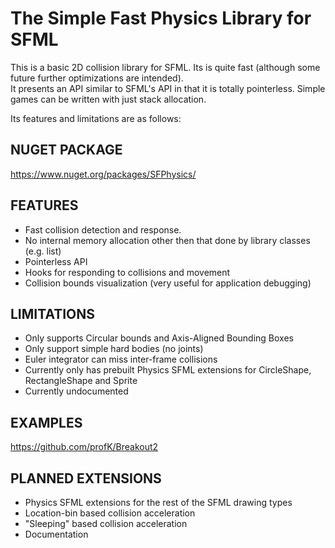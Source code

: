 # The Simple Fast Physics Library for SFML

This is a basic 2D collision library for SFML.  Its is quite fast (although some future further optimizations are intended).  
It presents an API similar to SFML's API in that it is totally pointerless.  Simple games can be written with just stack allocation.

Its features and limitations are as follows:

## NUGET PACKAGE
https://www.nuget.org/packages/SFPhysics/

## FEATURES
* Fast collision detection and response.
* No internal memory allocation other then that done by library classes (e.g. list<T>)
* Pointerless API
* Hooks for responding to collisions and movement
* Collision bounds visualization (very useful for application debugging)

## LIMITATIONS
* Only supports Circular bounds and Axis-Aligned Bounding Boxes
* Only support simple hard bodies (no joints)
* Euler integrator can miss inter-frame collisions
* Currently only has prebuilt Physics SFML extensions for CircleShape, RectangleShape and Sprite
* Currently undocumented

## EXAMPLES
https://github.com/profK/Breakout2  

## PLANNED EXTENSIONS
* Physics SFML extensions for the rest of the SFML drawing types
* Location-bin based collision acceleration
* "Sleeping" based collision acceleration
* Documentation
